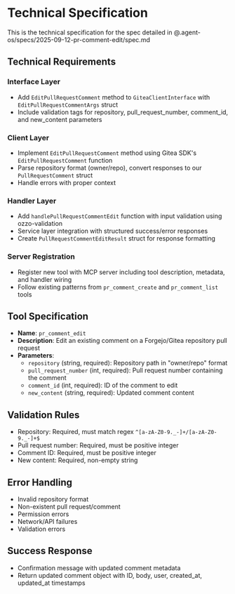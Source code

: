 # Technical Specification

This is the technical specification for the spec detailed in @.agent-os/specs/2025-09-12-pr-comment-edit/spec.md

## Technical Requirements

### Interface Layer
- Add `EditPullRequestComment` method to `GiteaClientInterface` with `EditPullRequestCommentArgs` struct
- Include validation tags for repository, pull_request_number, comment_id, and new_content parameters

### Client Layer
- Implement `EditPullRequestComment` method using Gitea SDK's `EditPullRequestComment` function
- Parse repository format (owner/repo), convert responses to our `PullRequestComment` struct
- Handle errors with proper context

### Handler Layer
- Add `handlePullRequestCommentEdit` function with input validation using ozzo-validation
- Service layer integration with structured success/error responses
- Create `PullRequestCommentEditResult` struct for response formatting

### Server Registration
- Register new tool with MCP server including tool description, metadata, and handler wiring
- Follow existing patterns from `pr_comment_create` and `pr_comment_list` tools

## Tool Specification

- **Name**: `pr_comment_edit`
- **Description**: Edit an existing comment on a Forgejo/Gitea repository pull request
- **Parameters**:
  - `repository` (string, required): Repository path in "owner/repo" format
  - `pull_request_number` (int, required): Pull request number containing the comment
  - `comment_id` (int, required): ID of the comment to edit
  - `new_content` (string, required): Updated comment content

## Validation Rules

- Repository: Required, must match regex `^[a-zA-Z0-9._-]+/[a-zA-Z0-9._-]+$`
- Pull request number: Required, must be positive integer
- Comment ID: Required, must be positive integer
- New content: Required, non-empty string

## Error Handling

- Invalid repository format
- Non-existent pull request/comment
- Permission errors
- Network/API failures
- Validation errors

## Success Response

- Confirmation message with updated comment metadata
- Return updated comment object with ID, body, user, created_at, updated_at timestamps